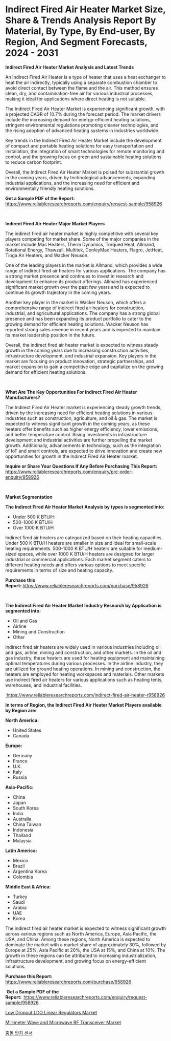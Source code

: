 <p><h1>Indirect Fired Air Heater Market Size, Share & Trends Analysis Report By Material, By Type, By End-user, By Region, And Segment Forecasts, 2024 - 2031</h1></p><p><strong>Indirect Fired Air Heater Market Analysis and Latest Trends</strong></p>
<p><p>An Indirect Fired Air Heater is a type of heater that uses a heat exchanger to heat the air indirectly, typically using a separate combustion chamber to avoid direct contact between the flame and the air. This method ensures clean, dry, and contamination-free air for various industrial processes, making it ideal for applications where direct heating is not suitable.</p><p>The Indirect Fired Air Heater Market is experiencing significant growth, with a projected CAGR of 10.7% during the forecast period. The market drivers include the increasing demand for energy-efficient heating solutions, stringent environmental regulations promoting cleaner technologies, and the rising adoption of advanced heating systems in industries worldwide.</p><p>Key trends in the Indirect Fired Air Heater Market include the development of compact and portable heating solutions for easy transportation and installation, the integration of smart technologies for remote monitoring and control, and the growing focus on green and sustainable heating solutions to reduce carbon footprint.</p><p>Overall, the Indirect Fired Air Heater Market is poised for substantial growth in the coming years, driven by technological advancements, expanding industrial applications, and the increasing need for efficient and environmentally friendly heating solutions.</p></p>
<p><strong>Get a Sample PDF of the Report:&nbsp;</strong> <a href="https://www.reliableresearchreports.com/enquiry/request-sample/958926">https://www.reliableresearchreports.com/enquiry/request-sample/958926</a></p>
<p>&nbsp;</p>
<p><strong>Indirect Fired Air Heater Major Market Players</strong></p>
<p><p>The indirect fired air heater market is highly competitive with several key players competing for market share. Some of the major companies in the market include Mac Heaters, Therm Dynamics, Torqued Heat, Allmand, Rotational Energy, Thawzall, Multitek, ConleyMax Heaters, Flagro, JetHeat, Tioga Air Heaters, and Wacker Neuson.</p><p>One of the leading players in the market is Allmand, which provides a wide range of indirect fired air heaters for various applications. The company has a strong market presence and continues to invest in research and development to enhance its product offerings. Allmand has experienced significant market growth over the past few years and is expected to continue its growth trajectory in the coming years.</p><p>Another key player in the market is Wacker Neuson, which offers a comprehensive range of indirect fired air heaters for construction, industrial, and agricultural applications. The company has a strong global presence and has been expanding its product portfolio to cater to the growing demand for efficient heating solutions. Wacker Neuson has reported strong sales revenue in recent years and is expected to maintain its market leadership position in the future.</p><p>Overall, the indirect fired air heater market is expected to witness steady growth in the coming years due to increasing construction activities, infrastructure development, and industrial expansion. Key players in the market are focusing on product innovation, strategic partnerships, and market expansion to gain a competitive edge and capitalize on the growing demand for efficient heating solutions.</p></p>
<p>&nbsp;</p>
<p><strong>What Are The Key Opportunities For Indirect Fired Air Heater Manufacturers?</strong></p>
<p><p>The Indirect Fired Air Heater market is experiencing steady growth trends, driven by the increasing need for efficient heating solutions in various industries such as construction, agriculture, and oil & gas. The market is expected to witness significant growth in the coming years, as these heaters offer benefits such as higher energy efficiency, lower emissions, and better temperature control. Rising investments in infrastructure development and industrial activities are further propelling the market growth. Additionally, advancements in technology, such as the integration of IoT and smart controls, are expected to drive innovation and create new opportunities for growth in the Indirect Fired Air Heater market.</p></p>
<p><strong>Inquire or Share Your Questions If Any Before Purchasing This Report:</strong> <a href="https://www.reliableresearchreports.com/enquiry/pre-order-enquiry/958926">https://www.reliableresearchreports.com/enquiry/pre-order-enquiry/958926</a></p>
<p>&nbsp;</p>
<p><strong>Market Segmentation</strong></p>
<p><strong>The Indirect Fired Air Heater Market Analysis by types is segmented into:</strong></p>
<p><ul><li>Under 500 K BTU/H</li><li>500-1000 K BTU/H</li><li>Over 1000 K BTU/H</li></ul></p>
<p><p>Indirect fired air heaters are categorized based on their heating capacities. Under 500 K BTU/H heaters are smaller in size and ideal for small-scale heating requirements. 500-1000 K BTU/H heaters are suitable for medium-sized spaces, while over 1000 K BTU/H heaters are designed for larger industrial or commercial applications. Each market segment caters to different heating needs and offers various options to meet specific requirements in terms of size and heating capacity.</p></p>
<p><strong>Purchase this Report:&nbsp;</strong><a href="https://www.reliableresearchreports.com/purchase/958926">https://www.reliableresearchreports.com/purchase/958926</a></p>
<p>&nbsp;</p>
<p><strong>The Indirect Fired Air Heater Market Industry Research by Application is segmented into:</strong></p>
<p><ul><li>Oil and Gas</li><li>Airline</li><li>Mining and Construction</li><li>Other</li></ul></p>
<p><p>Indirect fired air heaters are widely used in various industries including oil and gas, airline, mining and construction, and other markets. In the oil and gas industry, these heaters are used for heating equipment and maintaining optimal temperatures during various processes. In the airline industry, they are utilized for ground heating operations. In mining and construction, the heaters are employed for heating workspaces and materials. Other markets use indirect fired air heaters for various applications such as heating tents, warehouses, and industrial facilities.</p></p>
<p><a href="https://www.reliableresearchreports.com/indirect-fired-air-heater-r958926">&nbsp;https://www.reliableresearchreports.com/indirect-fired-air-heater-r958926</a></p>
<p><strong>In terms of Region, the Indirect Fired Air Heater Market Players available by Region are:</strong></p>
<p>
    <p> <strong> North America: </strong>
        <ul>
            <li>United States</li>
            <li>Canada</li>
        </ul>
        </p> 
    <p> <strong> Europe: </strong>
        <ul>
            <li>Germany</li>
            <li>France</li>
            <li>U.K.</li>
            <li>Italy</li>
            <li>Russia</li>
        </ul>
        </p> 
    <p> <strong> Asia-Pacific: </strong>
        <ul>
            <li>China</li>
            <li>Japan</li>
            <li>South Korea</li>
            <li>India</li>
            <li>Australia</li>
            <li>China Taiwan</li>
            <li>Indonesia</li>
            <li>Thailand</li>
            <li>Malaysia</li>
        </ul>
        </p> 
    <p> <strong> Latin America: </strong>
        <ul>
            <li>Mexico</li>
            <li>Brazil</li>
            <li>Argentina Korea</li>
            <li>Colombia</li>
        </ul>
        </p> 
    <p> <strong> Middle East & Africa: </strong>
        <ul>
            <li>Turkey</li>
            <li>Saudi</li>
            <li>Arabia</li>
            <li>UAE</li>
            <li>Korea</li>
        </ul>
    </p>
    </p>
<p><p>The indirect fired air heater market is expected to witness significant growth across various regions such as North America, Europe, Asia Pacific, the USA, and China. Among these regions, North America is expected to dominate the market with a market share of approximately 30%, followed by Europe at 25%, Asia Pacific at 20%, the USA at 15%, and China at 10%. The growth in these regions can be attributed to increasing industrialization, infrastructure development, and growing focus on energy-efficient solutions.</p></p>
<p><strong>Purchase this Report: </strong><a href="https://www.reliableresearchreports.com/purchase/958926">https://www.reliableresearchreports.com/purchase/958926</a></p>
<p>&nbsp;<strong>Get a Sample PDF of the Report:&nbsp;&nbsp;</strong><a href="https://www.reliableresearchreports.com/enquiry/request-sample/958926">https://www.reliableresearchreports.com/enquiry/request-sample/958926</a></p>
<p><strong></strong></p>
<p><p><a href="https://www.linkedin.com/pulse/low-dropout-ldo-linear-regulators-market-research-report-reveals-a0jcc?trackingId=sYve3OiKLr%2Fov1rNLxv9gg%3D%3D">Low Dropout LDO Linear Regulators Market</a></p><p><a href="https://www.linkedin.com/pulse/millimeter-wave-microwave-rf-transceiver-market-size-trends-8cmpc?trackingId=EAgZ1u9XS19RXhmbUDiJsA%3D%3D">Millimeter Wave and Microwave RF Transceiver Market</a></p><p><a href="https://medium.com/@brianakoepp2023/%EB%B0%A9%EC%BD%95%ED%95%98%EA%B3%A0%EB%A1%9D-%EA%B3%A0%EC%A0%95-%EC%8A%A4%ED%8F%B0%EC%84%9C%EB%A5%BC-%EB%B0%9D%ED%9E%88%EB%8A%94-%EC%83%81%ED%83%9C%EA%B0%80-%EC%A0%84%EC%84%B8%EA%B3%84-%EC%82%B0%EC%97%85%EC%97%90-%EC%A4%91%EC%A0%90%EC%8B%9C%EB%90%9C%EB%8B%A4-4818700e05bb">충돌 방지 센서</a></p></p>